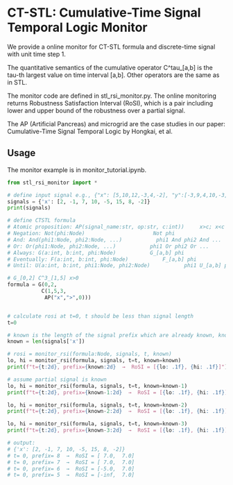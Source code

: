 # CT-STL: Cumulative-Time Signal Temporal Logic Monitor

We provide a online monitor for CT-STL formula and discrete-time signal with unit time step 1.

The quantitative semantics of the cumulative operator C^tau_[a,b] is the tau-th largest value on time interval [a,b]. Other operators are the same as in STL.

The monitor code are defined in stl_rsi_monitor.py. The online monitoring returns Robustness Satisfaction Interval (RoSI), which is a pair including lower and upper bound of the robustness over a partial signal.

The AP (Artificial Pancreas) and microgrid are the case studies in our paper: Cumulative-Time Signal Temporal Logic by Hongkai, et al.

## Usage

The monitor example is in monitor_tutorial.ipynb.

```python
from stl_rsi_monitor import *

# define input signal e.g., {"x": [5,10,12,-3,4,-2], "y":[-3,9,4,10,-3,5], ...}
signals = {'x': [2, -1, 7, 10, -5, 15, 8, -2]}
print(signals)

# define CTSTL formula
# Atomic proposition: AP(signal_name:str, op:str, c:int))     x>c; x<c
# Negation: Not(phi:Node)                      Not phi
# And: And(phi1:Node, phi2:Node, ...)           phi1 And phi2 And ...
# Or: Or(phi1:Node, phi2:Node, ...)           phi1 Or phi2 Or ...
# Always: G(a:int, b:int, phi:Node)           G_[a,b] phi                  
# Eventually: F(a:int, b:int, phi:Node)           F_[a,b] phi
# Until: U(a:int, b:int, phi1:Node, phi2:Node)           phi1 U_[a,b] phi2

# G_[0,2] C^3_[1,5] x>0
formula = G(0,2,
           C(1,5,3,
            AP("x",">",0)))


# calculate rosi at t=0, t should be less than signal length
t=0  

# known is the length of the signal prefix which are already known, known should be less than the signal length
known = len(signals['x']) 

# rosi = monitor_rsi(formula:Node, signals, t, known)
lo, hi = monitor_rsi(formula, signals, t=t, known=known)
print(f"t={t:2d}, prefix={known:2d}  →  RoSI = [{lo: .1f}, {hi: .1f}]")

# assume partial signal is known
lo, hi = monitor_rsi(formula, signals, t=t, known=known-1)
print(f"t={t:2d}, prefix={known-1:2d}  →  RoSI = [{lo: .1f}, {hi: .1f}]")

lo, hi = monitor_rsi(formula, signals, t=t, known=known-2)
print(f"t={t:2d}, prefix={known-2:2d}  →  RoSI = [{lo: .1f}, {hi: .1f}]")

lo, hi = monitor_rsi(formula, signals, t=t, known=known-3)
print(f"t={t:2d}, prefix={known-3:2d}  →  RoSI = [{lo: .1f}, {hi: .1f}]")

# output:
# {'x': [2, -1, 7, 10, -5, 15, 8, -2]}
# t= 0, prefix= 8  →  RoSI = [ 7.0,  7.0]
# t= 0, prefix= 7  →  RoSI = [ 7.0,  7.0]
# t= 0, prefix= 6  →  RoSI = [-5.0,  7.0]
# t= 0, prefix= 5  →  RoSI = [-inf,  7.0]
```
